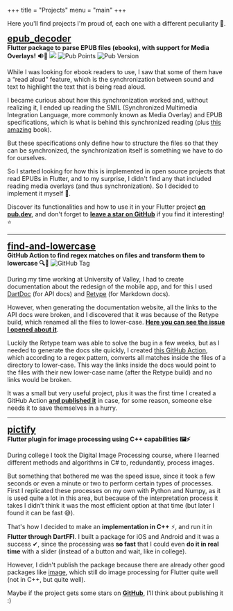 +++
title = "Projects"
menu = "main"
+++

Here you'll find projects I'm proud of, each one with a different peculiarity 💜.

<h2 style="margin: 0;">
<a href="https://pub.dev/packages/epub_decoder">epub_decoder</a>
</h2>
<b>Flutter package to parse EPUB files (ebooks), with support for Media Overlays! 🔉📑</b>
<a href="https://codecov.io/gh/SofieTorch/epub_decoder" style="text-decoration: none;"> 
 <img src="https://codecov.io/gh/SofieTorch/epub_decoder/graph/badge.svg?token=0D5LI5EWM6"/>
</a>
<img alt="Pub Points" src="https://img.shields.io/pub/points/epub_decoder">
<a href="https://pub.dev/packages/epub_decoder" style="text-decoration: none;">
  <img alt="Pub Version" src="https://img.shields.io/pub/v/epub_decoder?color=blue">
</a>

While I was looking for ebook readers to use, I saw that some of them have a “read aloud” feature, which is the synchronization between sound and text to highlight the text that is being read aloud.

I became curious about how this synchronization worked and, without realizing it, I ended up reading the SMIL (Synchronized Multimedia Integration Language, more commonly known as Media Overlay) and EPUB specifications, which is what is behind this synchronized reading (plus [this amazing](https://www.oreilly.com/library/view/epub-3-best/9781449329129/ch01.html) book).

But these specifications only define how to structure the files so that they can be synchronized, the synchronization itself is something we have to do for ourselves.

So I started looking for how this is implemented in open source projects that read EPUBs in Flutter, and to my surprise, I didn't find any that included reading media overlays (and thus synchronization). So I decided to implement it myself 💙.

Discover its functionalities and how to use it in your Flutter project **[on pub.dev](https://pub.dev/packages/epub_decoder)**, and don't forget to **[leave a star on GitHub](https://github.com/SofieTorch/epub_decoder)** if you find it interesting! ⭐

---

<h2 style="margin: 0;">
<a href="https://github.com/marketplace/actions/find-and-lowercase">find-and-lowercase</a>
</h2>
<b>GitHub Action to find regex matches on files and transform them to lowercase 🔍🔡</b>
<img alt="GitHub Tag" src="https://img.shields.io/github/v/tag/sofietorch/find-and-lowercase?label=version&color=green">

During my time working at University of Valley, I had to create documentation about the redesign of the mobile app, and for this I used [DartDoc](https://pub.dev/packages/dartdoc) (for API docs) and [Retype](https://retype.com/) (for Markdown docs).

However, when generating the documentation website, all the links to the API docs were broken, and I discovered that it was because of the Retype build, which renamed all the files to lower-case. **[Here you can see the issue I opened about it](https://github.com/retypeapp/retype/issues/302)**.

Luckily the Retype team was able to solve the bug in a few weeks, but as I needed to generate the docs site quickly, I created [this GitHub Action](https://github.com/SofieTorch/find-and-lowercase), which according to a regex pattern, converts all matches inside the files of a directory to lower-case. This way the links inside the docs would point to the files with their new lower-case name (after the Retype build) and no links would be broken.

It was a small but very useful project, plus it was the first time I created a GitHub Action **[and published it](https://github.com/marketplace/actions/find-and-lowercase)** in case, for some reason, someone else needs it to save themselves in a hurry.

---

<h2 style="margin: 0;">
<a href="https://github.com/SofieTorch/pictify">pictify</a>
</h2>
<b>Flutter plugin for image processing using C++ capabilities 🖼⚡</b>

During college I took the Digital Image Processing course, where I learned different methods and algorithms in C# to, redundantly, process images.

But something that bothered me was the speed issue, since it took a few seconds or even a minute or two to perform certain types of processes. First I replicated these processes on my own with Python and Numpy, as it is used quite a lot in this area, but because of the interpretation process it takes I didn't think it was the most efficient option at that time (but later I found it can be fast 😅).

That's how I decided to make an **implementation in C++** ⚡, and run it in **Flutter through DartFFI**. I built a package for iOS and Android and it was a success ✔, since the processing was **so fast** that I could even **do it in real time** with a slider (instead of a button and wait, like in college).

However, I didn't publish the package because there are already other good packages like [image](https://pub.dev/packages/image), which still do image processing for Flutter quite well (not in C++, but quite well).

Maybe if the project gets some stars on **[GitHub](https://github.com/SofieTorch/pictify)**, I'll think about publishing it :)

